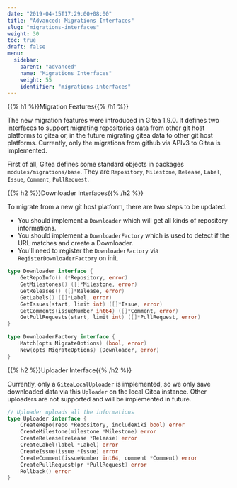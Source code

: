 ```yaml
---
date: "2019-04-15T17:29:00+08:00"
title: "Advanced: Migrations Interfaces"
slug: "migrations-interfaces"
weight: 30
toc: true
draft: false
menu:
  sidebar:
    parent: "advanced"
    name: "Migrations Interfaces"
    weight: 55
    identifier: "migrations-interfaces"
---
```


{{% h1 %}}Migration Features{{% /h1 %}}

The new migration features were introduced in Gitea 1.9.0. It defines two interfaces to support migrating 
repositories data from other git host platforms to gitea or, in the future migrating gitea data to other 
git host platforms. Currently, only the migrations from github via APIv3 to Gitea is implemented.

First of all, Gitea defines some standard objects in packages `modules/migrations/base`. They are
 `Repository`, `Milestone`, `Release`, `Label`, `Issue`, `Comment`, `PullRequest`.

{{% h2 %}}Downloader Interfaces{{% /h2 %}}

To migrate from a new git host platform, there are two steps to be updated.

- You should implement a `Downloader` which will get all kinds of repository informations.
- You should implement a `DownloaderFactory` which is used to detect if the URL matches and 
create a Downloader.
- You'll need to register the `DownloaderFactory` via `RegisterDownloaderFactory` on init.

```Go
type Downloader interface {
	GetRepoInfo() (*Repository, error)
	GetMilestones() ([]*Milestone, error)
	GetReleases() ([]*Release, error)
	GetLabels() ([]*Label, error)
	GetIssues(start, limit int) ([]*Issue, error)
	GetComments(issueNumber int64) ([]*Comment, error)
	GetPullRequests(start, limit int) ([]*PullRequest, error)
}
```

```Go
type DownloaderFactory interface {
	Match(opts MigrateOptions) (bool, error)
	New(opts MigrateOptions) (Downloader, error)
}
```

{{% h2 %}}Uploader Interface{{% /h2 %}}

Currently, only a `GiteaLocalUploader` is implemented, so we only save downloaded 
data via this `Uploader` on the local Gitea instance. Other uploaders are not supported
and will be implemented in future.

```Go
// Uploader uploads all the informations
type Uploader interface {
	CreateRepo(repo *Repository, includeWiki bool) error
	CreateMilestone(milestone *Milestone) error
	CreateRelease(release *Release) error
	CreateLabel(label *Label) error
	CreateIssue(issue *Issue) error
	CreateComment(issueNumber int64, comment *Comment) error
	CreatePullRequest(pr *PullRequest) error
	Rollback() error
}

```